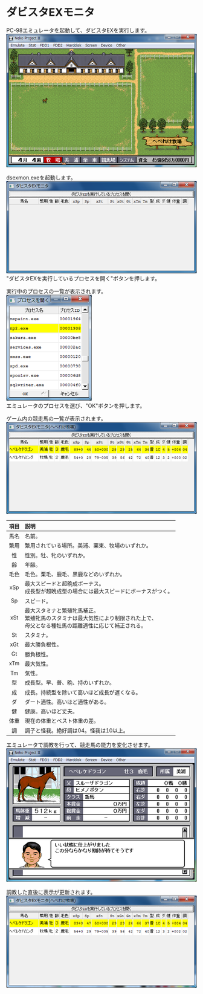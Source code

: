 # ダビスタEXモニタ
PC-98エミュレータを起動して、ダビスタEXを実行します。  
![](img/README_emulator_startup.png)  

dsexmon.exeを起動します。  
![](img/README_dsexmon_startup.png)  
"ダビスタEXを実行しているプロセスを開く"ボタンを押します。  

実行中のプロセスの一覧が表示されます。  
![](img/README_dsexmon_process.png)  
エミュレータのプロセスを選び、"OK"ボタンを押します。  

ゲーム内の競走馬の一覧が表示されます。  
![](img/README_dsexmon_loaded.png)  

項目|説明
:---:|:---
馬名|名前。
繁用|繁用されている場所。美浦、栗東、牧場のいずれか。
性|性別。牡、牝のいずれか。
齢|年齢。
毛色|毛色。栗毛、鹿毛、黒鹿などのいずれか。
xSp|最大スピードと超晩成ボーナス。<br/>成長型が超晩成型の場合には最大スピードにボーナスがつく。
Sp|スピード。
xSt|最大スタミナと繁殖牝馬補正。<br/>繁殖牝馬のスタミナは最大気性により制限された上で、<br/>母父となる種牡馬の距離適性に応じて補正される。
St|スタミナ。
xGt|最大勝負根性。
Gt|勝負根性。
xTm|最大気性。
Tm|気性。
型|成長型。早、普、晩、持のいずれか。
成|成長。持続型を除いて高いほど成長が遅くなる。
ダ|ダート適性。高いほど適性がある。
健|健康。高いほど丈夫。
体重|現在の体重とベスト体重の差。
調|調子と怪我。絶好調は04。怪我は10以上。

エミュレータで調教を行って、競走馬の能力を変化させます。  
![](img/README_emulator_trained.png)  

調教した直後に表示が更新されます。  
![](img/README_dsexmon_trained.png)  

